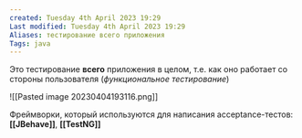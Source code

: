 ```yaml
---
created: Tuesday 4th April 2023 19:29
Last modified: Tuesday 4th April 2023 19:29
Aliases: тестирование всего приложения
Tags: java
---
```


Это тестирование **всего** приложения в целом, т.е. как оно работает со стороны пользователя (*функциональное тестирование*)

![[Pasted image 20230404193116.png]]

Фреймворки, который используются для написания acceptance-тестов: **[[JBehave]]**, **[[TestNG]]**

